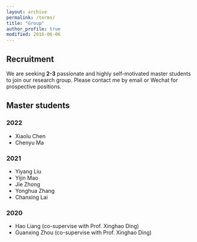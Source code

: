 ```yaml
---
layout: archive
permalink: /terms/
title: "Group"
author_profile: true
modified: 2016-06-06
---
```


<!-- {% include base_path %}
{% include toc %} -->
<!-- ## Ph.D. students -->
## Recruitment
We are seeking <b>2-3</b> passionate and highly self-motivated master students to join our research group. Please contact me by email or Wechat for prospective positions. 
## Master students


### 2022
 * Xiaolu Chen
 * Chenyu Ma

### 2021
* Yiyang Liu
* Yijin Mao
* Jie Zhong
* Yonghua Zhang
* Chanxing Lai
  
### 2020
* Hao Liang (co-supervise with Prof. Xinghao Ding)
* Guanxing Zhou (co-supervise with Prof. Xinghao Ding)

  




